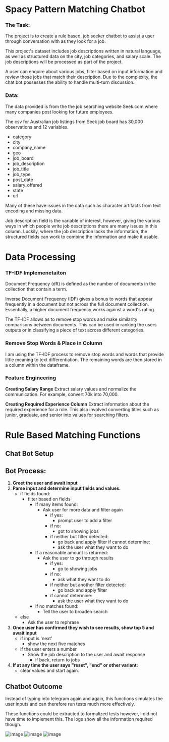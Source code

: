 # Spacy Pattern Matching Chatbot


### The Task:

The project is to create a rule based, job seeker chatbot to assist a user through conversation with as they look for a job. 

This project's dataset includes job descriptions written in natural language, as well as structured data on the city, job categories, and salary scale. The job descriptions will be processed as part of the project. 

A user can enquire about various jobs, filter based on input information and review those jobs that match their description. Due to the complexity, the chat bot possesses the ability to handle multi-turn discussion. 

### Data: 

The data provided is from the the job searching website Seek.com where many companies post looking for future employees. 

The csv for Australian job listings from Seek job board has 30,000 observations and 12 variables. 

- category	
- city	
- company_name	
- geo	
- job_board	
- job_description	
- job_title	
- job_type	
- post_date	
- salary_offered	
- state	
- url

Many of these have issues in the data such as character artifacts from text encoding and missing data. 

Job description field is the variable of interest, however, giving the various ways in which people write job descriptions there are many issues in this column. 
Luckily, where the job description lacks the information, the structured fields can work to combine the information and make it usable. 



# Data Processing

### TF-IDF Implemenetaiton 


Document Frequency (dft) is defined as the number of documents in the collection that contain a term.

Inverse Document Frequency (IDF) gives a bonus to words that appear frequently in a document but not across the full document collection. 
Essentially, a higher document frequency works against a word's rating.

The TF-IDF allows as to remove stop words and make similarity comparisons between documents. This can be used in ranking the users outputs or in classifying a piece of text across different categories. 

### Remove Stop Words & Place in Column

I am using the TF-IDF process to remove stop words and words that provide little meaning to text differentiation. The remaining words are then stored in a column within the dataframe. 

### Feature Engineering 

**Creating Salary Range**
Extract salary values and normalize the communication. For example, convert 70k into 70,000. 

**Creating Required Experience Column**
Extract information about the required experience for a role. This also involved converting titles such as junior, graduate, and senior into values for searching filters. 


# Rule Based Matching Functions



## Chat Bot Setup


## Bot Process: 
1. **Greet the user and await input**
2. **Parse input and determine input fields and values.**
    - if fields found: 
        - filter based on fields 
            - If many items found:
                - Ask user for more data and filter again 
                    - if yes:
                        - prompt user to add a filter 
                    - if no: 
                        - got to showing jobs
                    - if neither but filter detected: 
                        - go back and apply filter 
                    if cannot determine: 
                        - ask the user what they want to do
            - If a reasonable amount is returned: 
                - Ask the user to go through results 
                    - if yes:
                        - go to showing jobs 
                    - if no: 
                        - ask what they want to do
                    - if neither but another filter detected:
                        - go back and apply filter 
                    - if cannot determine:
                        - ask the user what they want to do
            - If no matches found:
                - Tell the user to broaden search 
    - else 
        - Ask the user to rephrase 
3. **Once user has confirmed they wish to see results, show top 5 and await input**
    - if input is 'next'
        - show the next five matches 
    - if the user enters a number
        - Show the job description to the user and await response
            - if back, return to jobs
0. **If at any time the user says "reset", "end" or other variant:**
    - clear values and start again. 
    
## Chatbot Outcome

Instead of typing into telegram again and again, this functions simulates the user inputs and can therefore run tests much more effectively. 

These functions could be extracted to formalized tests however, I did not have time to implement this. The logs show all the information required though. 


![image](https://user-images.githubusercontent.com/76982323/179901322-d72fd8fe-f5ce-41bc-a520-bcf6348e5fa2.png)
![image](https://user-images.githubusercontent.com/76982323/179901378-56320f53-0c68-42be-b44e-803d356b7bd0.png)
![image](https://user-images.githubusercontent.com/76982323/179901430-a13454b4-76d4-424b-8011-3f5a87cb51c1.png)

